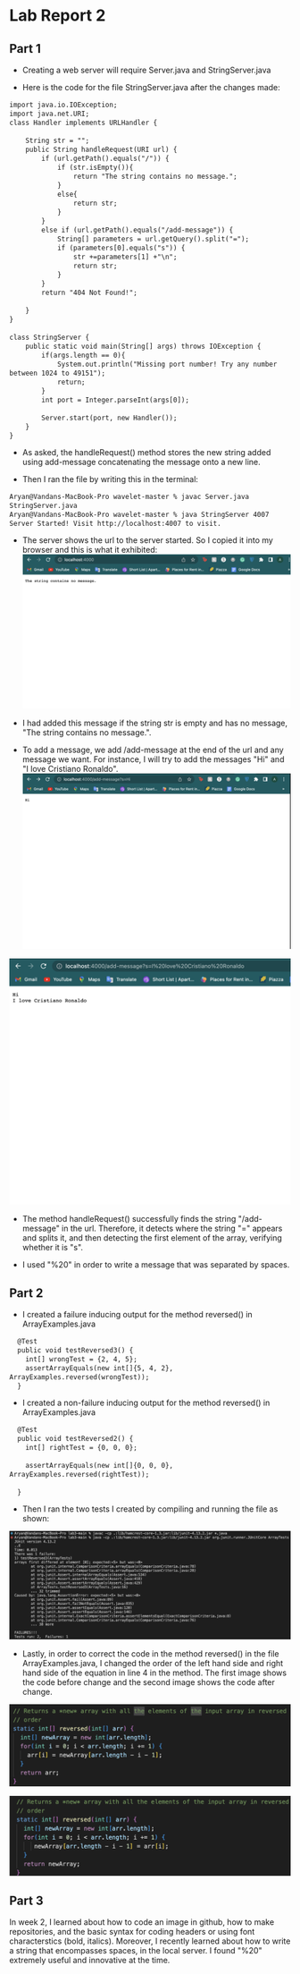 # **Lab Report 2**
## Part 1

* Creating a web server will require Server.java and StringServer.java

* Here is the code for the file StringServer.java after the changes made:

```
import java.io.IOException;
import java.net.URI;
class Handler implements URLHandler {

    String str = "";
    public String handleRequest(URI url) {
        if (url.getPath().equals("/")) {
            if (str.isEmpty()){
                return "The string contains no message.";
            }
            else{
                return str;
            }
        }
        else if (url.getPath().equals("/add-message")) {
            String[] parameters = url.getQuery().split("=");
            if (parameters[0].equals("s")) {
                str +=parameters[1] +"\n";
                return str;
            }
        } 
        return "404 Not Found!";
        
    }
}

class StringServer {
    public static void main(String[] args) throws IOException {
        if(args.length == 0){
            System.out.println("Missing port number! Try any number between 1024 to 49151");
            return;
        }
        int port = Integer.parseInt(args[0]);

        Server.start(port, new Handler());
    }
}
```

* As asked, the handleRequest() method stores the new string added using add-message concatenating the message onto a new line.

* Then I ran the file by writing this in the terminal:

```
Aryan@Vandans-MacBook-Pro wavelet-master % javac Server.java StringServer.java
Aryan@Vandans-MacBook-Pro wavelet-master % java StringServer 4007
Server Started! Visit http://localhost:4007 to visit.
```

* The server shows the url to the server started. So I copied it into my browser and this is what it exhibited:
![image](/cse15llab2h.png)

* I had added this message if the string str is empty and has no message, "The string contains no message.".

* To add a message, we add /add-message at the end of the url and any message we want. For instance, I will try to add the messages "Hi" and "I love Cristiano Ronaldo".
![image](/cse15llab2i.png)

![image](/cse15llab2j.png)

* The method handleRequest() successfully finds the string "/add-message" in the url. Therefore, it detects where the string "=" appears and splits it, and then detecting the first element of the array, verifying whether it is "s".

* I used "%20" in order to write a message that was separated by spaces.


## Part 2

* I created a failure inducing output for the method reversed() in ArrayExamples.java

```
  @Test
  public void testReversed3() {
    int[] wrongTest = {2, 4, 5};
    assertArrayEquals(new int[]{5, 4, 2}, ArrayExamples.reversed(wrongTest));
  }
```

* I created a non-failure inducing output for the method reversed() in ArrayExamples.java

```
  @Test
  public void testReversed2() {
    int[] rightTest = {0, 0, 0};
    
    assertArrayEquals(new int[]{0, 0, 0}, ArrayExamples.reversed(rightTest));
    
  }
```

* Then I ran the two tests I created by compiling and running the file as shown:

![image](/cse15llab2c.png)

* Lastly, in order to correct the code in the method reversed() in the file ArrayExamples.java, I changed the order of the left hand side and right hand side of the equation in line 4 in the method. The first image shows the code before change and the second image shows the code after change.

![image](/cse15llab2d.png)

![image](/cse15llab2e.png)

## Part 3

In week 2, I learned about how to code an image in github, how to make repositories, and the basic syntax for coding headers or using font characterstics (bold, italics). Moreover, I recently learned about how to write a string that encompasses spaces, in the local server. I found "%20" extremely useful and innovative at the time.




